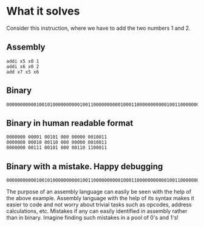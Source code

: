 # What it solves

Consider this instruction, where we have to add the two numbers 1 and 2.

## Assembly

```assembly
addi x5 x0 1
addi x6 x0 2
add x7 x5 x6
```

## Binary

```binary
000000000001001010000000000100110000000000100011000000000001001100000000011100101000001101100011
```

## Binary in human readable format

```binary
0000000 00001 00101 000 00000 0010011
0000000 00010 00110 000 00000 0010011
0000000 00111 00101 000 00110 1100011
```

## Binary with a mistake. Happy debugging

```binary
000000000001001010000000000100110000000000100011000000000001001100000000010100101000001101100011
```

The purpose of an assembly language can easily be seen with the help of the above example. Assembly language with the help of its syntax makes it easier to code and not worry about trivial tasks such as opcodes, address calculations, etc. Mistakes if any can easily identified in assembly
rather than in binary. Imagine finding such mistakes in a pool of 0's and 1's!
